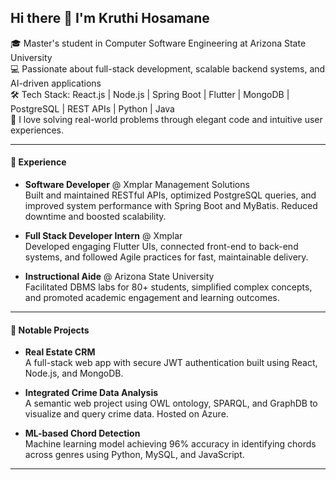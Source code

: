 ## Hi there 👋 I'm Kruthi Hosamane

🎓 Master's student in Computer Software Engineering at Arizona State University  
💻 Passionate about full-stack development, scalable backend systems, and AI-driven applications  
🛠️ Tech Stack: React.js | Node.js | Spring Boot | Flutter | MongoDB | PostgreSQL | REST APIs | Python | Java  
🔬 I love solving real-world problems through elegant code and intuitive user experiences.

---

#### 💼 Experience

- **Software Developer** @ Xmplar Management Solutions  
  Built and maintained RESTful APIs, optimized PostgreSQL queries, and improved system performance with Spring Boot and MyBatis. Reduced downtime and boosted scalability.

- **Full Stack Developer Intern** @ Xmplar  
  Developed engaging Flutter UIs, connected front-end to back-end systems, and followed Agile practices for fast, maintainable delivery.

- **Instructional Aide** @ Arizona State University  
  Facilitated DBMS labs for 80+ students, simplified complex concepts, and promoted academic engagement and learning outcomes.

---

#### 🔨 Notable Projects

- **Real Estate CRM**  
  A full-stack web app with secure JWT authentication built using React, Node.js, and MongoDB.

- **Integrated Crime Data Analysis**  
  A semantic web project using OWL ontology, SPARQL, and GraphDB to visualize and query crime data. Hosted on Azure.

- **ML-based Chord Detection**  
  Machine learning model achieving 96% accuracy in identifying chords across genres using Python, MySQL, and JavaScript.

---

<!--
**Kruthi04/Kruthi04** is a ✨ _special_ ✨ repository because its `README.md` (this file) appears on your GitHub profile.

Here are some ideas to get you started:

- 🔭 I’m currently working on ...
- 🌱 I’m currently learning ...
- 👯 I’m looking to collaborate on ...
- 🤔 I’m looking for help with ...
- 💬 Ask me about ...
- 📫 How to reach me: ...
- 😄 Pronouns: ...
- ⚡ Fun fact: ...
-->
